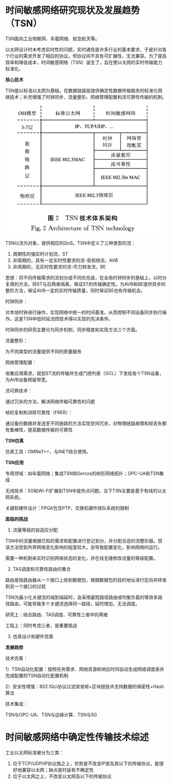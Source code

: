 # 时间敏感网络研究现状及发展趋势（TSN）

TSN面向工业物联网、车载网络、航空航天等。

以太网设计时未考虑实时性的问题，实时通信是许多行业的基本要求，于是针对各个行业的需求开发了相应的协议，但协议间不具有可扩展性，无法兼容。为了提高效率和降低成本，时间敏感网络（TSN）诞生了，旨在使以太网的实时传输能力标准化。

**核心技术**

TSN是以标准以太网为基础，在数据链路层提供确定性数据传输服务的标准化网络技术；补充增强了时钟同步、流量整形、网络管理配置和流可靠性传输的机制。

![1](image.png)

TSN以流为对象，提供相应的QoS。TSN中定义了三种类型的流：
1. 周期性的强实时计划流，ST
2. 非周期的，具有一定实时性要求的流-音视频流，AVB
3. 非周期的，无实时性要求的流-尽力转发流，BE

思想：将不同传输需求的流划分成不同优先级，在全局时钟同步的基础上，以时分复用的方法，将ST与后两者隔离，保证ST的传输确定性。为AVB和BE提供异步的整形方法，保证AVB一定的实时传输质量，同时保证BE也有传输机会。

时钟同步：

对本地时钟进行操作，实现网络中统一的时间基准，从而控制不同设备同步执行操作。这是TSN中低时延流控技术得以实现的先决条件。

时钟同步的研究主要分为同步机制，同步精度和实现方法三个方面。

流量整形：

为不同类型的流量提供不同的质量服务

网络管理配置：

收集应用需求，规划ST流的传输并生成门控列表（GCL）下发给各个TSN设备，为AVB设备预留带宽。

流可靠技术：

通过冗余的方法，解决网络传输可靠性的问题

帧的复制和消除可靠性（FRER）：

通过备份数据并发送至不同链路的方法实现空间冗余，对物理链路故障和帧丢失都有鲁棒性，提高数据传输的可靠性

**TSN仿真**

仿真工具：OMNeT++，与INET结合使用。

**TSN应用**

专用领域：如车载网络；集成TSN和Sercos的树形网络拓扑；OPC-UA和TSN集成

无线技术：5G和Wi-Fi扩展到TSN中是热点问题。当下TSN主要是基于有线的以太网系统。

关键软硬件设计：FPGA包含PTP、交换机硬件排队系统的限制

**面临的挑战**

1. 流量等级的自适应分配

TSN中的流量根据已知的需求和配置进行登记划分，并分配合适的流整形器。但该方法受到外界网络变化影响的程度较大，会导致配置变化，影响网络的运行。

需要一种机制来实时识别网络状态的变化，并在线无缝修改流量的等级配置。

2. TAS调度和可靠性路由的集合

路由是指路由器从一个接口上收到数据包，根据数据包的目的地址进行定向并转发到另一个接口的过程

TSN为最小化关键流的端到端延时，会采用最短路径路由或均衡负载的等效多路径路由，可能导致多个关键流选择同一路径，延时增加，无法调度。

研究上：结合路由、TAS调度、可靠性三者中的两者

工程上：同时考虑三者，是重要挑战

3. 仿真设计和硬件完善

**发展趋势**

技术完善：

1）TSN自动化配置：按照任务需求、网络资源和响应时间自动生成网络调度表并完成配置的TSN自动化配置机制

2）安全性增强：802.1Qci协议过滤突发帧+区块链技术支持数据的保密性+Hash算法

技术集成：

TSN与OPC-UA、TSN与边缘计算、TSN与5G

# 时间敏感网络中确定性传输技术综述

工业以太网标准被分为三类：
1. 位于TCP/UDP/IP协议族之上，优势是不改变IP层及其以下的传输协议，能很好地兼容以太网；缺点是时延有不确定性
2. 位于以太网之上，不改变以太网及以下的传输协议




